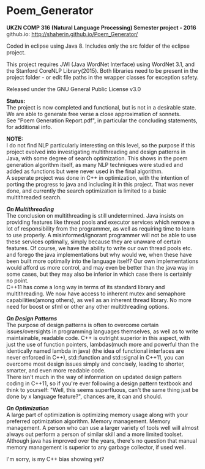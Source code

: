# Poem_Generator
<b>UKZN COMP 316 (Natural Language Processing) Semester project - 2016</b> <br>
github.io: http://shaherin.github.io/Poem_Generator/

Coded in eclipse using Java 8. Includes only the src folder of the eclipse project.

This project requires JWI (Java WordNet Interface) using WordNet 3.1, and the Stanford CoreNLP Library(2015). Both libraries need to be present in the project folder - or edit file paths in the wrapper classes for exception safety.


Released under the GNU General Public License v3.0

<b>Status:</b> <br>
The project is now completed and functional, but is not in a desirable state. We are able to generate free verse a close approximation of sonnets. <br>
See "Poem Generation Report.pdf", in particular the concluding statements, for additional info.

<b>NOTE:</b> <br>
I do not find NLP particularly interesting on this level, so the purpose if this project evolved into investigating multithreading and design patterns in Java, with some degree of search optimization. This shows in the poem generation algorithm itself, as many NLP techniques were studied and added as functions but were never used in the final algorithm.<br>
A seperate project was done in C++ in optimization, with the intention of porting the progress to java and including it in this project. That was never done, and currently the search optimization is limited to a basic multithreaded search. <br>

<i><b>On Multithreading</b></i> <br>
The conclusion on multithreading is still undetermined. Java insists on providing features like thread pools and executor services which remove a lot of responsibility from the programmer, as well as requiring time to learn to use properly. A misinformed/ignorant programmer will not be able to use these services optimally, simply because they are unaware of certain features. Of course, we have the ability to write our own thread pools etc. and forego the java implementations but why would we, when these have been built more optimally into the language itself? Our own implementations would afford us more control, and may even be better than the java way in some cases, but they may also be inferior in which case there is certainly no point.<br>
C++11 has come a long way in terms of its standard library and multithreading. We now have access to inherent mutex and semaphore capabilities(among others), as well as an inherent thread library. No more need for boost or sfml or other any other multithreading options.<br>

<i><b>On Design Patterns</b></i> <br>
The purpose of design patterns is often to overcome certain issues/oversights in programming languages themselves, as well as to write maintainable, readable code. C++ is outright superior in this aspect, with just the use of function pointers, lambdas(much more and powerful than the identically named lambda in java) (the idea of functional interfaces are never enforced in C++), std::function and std::signal in C++11, you can overcome most design issues simply and concisely, leading to shorter, smarter, and even more readable code. <br>
There isn't much in the way of information on updated design pattern coding in C++11, so if you're ever following a design pattern textbook and think to yourself: "Well, this seems superfluous, can't the same thing just be done by x language feature?", chances are, it can and should.

<i><b>On Optimization</b></i> <br>
A large part of optimization is optimizing memory usage along with your preferred optimization algorithm. Memory management. Memory management. A person who can use a larger variety of tools well will almost always out perform a person of similar skill and a more limited toolset. Although java has improved over the years, there's no question that manual memory management is superior to any garbage collector, if used well.

I'm sorry, is my C++ bias showing yet?

